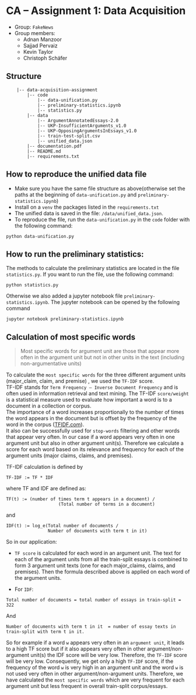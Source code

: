 # CA – Assignment 1: Data Acquisition

- Group: `FakeNews`
- Group members:
  - Adnan Manzoor
  - Sajjad Pervaiz
  - Kevin Taylor
  - Christoph Schäfer

## Structure

        |-- data-acquisition-assignment
            |-- code
                |-- data-unification.py
                |-- preliminary-statistics.ipynb
                |-- statistics.py
            |-- data
                |-- ArgumentAnnotatedEssays-2.0
                |-- UKP-InsufficientArguments_v1.0
                |-- UKP-OpposingArgumentsInEssays_v1.0
                |-- train-test-split.csv
                |-- unified_data.json
            |-- documentation.pdf
            |-- README.md
            |-- requirements.txt

## How to reproduce the unified data file

- Make sure you have the same file structure as above(otherwise set the paths at the beginning of `data-unification.py` and `preliminary-statistics.ipynb`)
- Install on a `venv` the packages listed in the `requirements.txt`
- The unified data is saved in the file: `/data/unified_data.json`.
- To reproduce the file, run the `data-unification.py` in the `code` folder with the following command:

```
python data-unification.py
```

## How to run the preliminary statistics:

The methods to calculate the preliminary statistics are located in the file `statistics.py`.
If you want to run the file, use the following command:

```
python statistics.py
```

Otherwise we also added a jupyter notebook file `preliminary-statistics.ipynb`.
The jupyter notebook can be opened by the following command

```
jupyter notebook preliminary-statistics.ipynb
```

## Calculation of most specific words

> Most specific words for argument unit are those that appear more often in the argument unit but not in other units in the text (including non-argumentative units)

To calculate the `most specific words` for the three different argument units (major_claim, claim, and premise) , we used the `TF-IDF` score.  
TF-IDF stands for `Term Frequency – Inverse Document Frequency` and is often used in information retrieval and text mining.
The TF-IDF `score/weight` is a statistical measure used to evaluate how important a word is to a document in a collection or corpus.  
The importance of a word increases proportionally to the number of times the word appears in the document but is offset by the frequency of the word in the corpus ([TFIDF.com](http://www.tfidf.com/)).  
It also can be successfully used for `stop-words` filtering and other words that appear very often. In our case if a word appears very often in one argument unit but also in other argument unit(s).
Therefore we calculate a score for each word based on its relevance and frequency for each of the argument units (major claims, claims, and premises).

TF-IDF calculation is defined by

```
TF-IDF := TF * IDF
```

where TF and IDF are defined as:

```
TF(t) := (number of times term t appears in a document) /
                    (Total number of terms in a document)
```

and

```
IDF(t) := log_e(Total number of documents /
                Number of documents with term t in it)
```

So in our application:

- `TF score` is calculated for each word in an argument unit. The text for each of the argument units from all the train-split essays is combined to form 3 argument unit texts (one for each major_claims, claims, and premises). Then the formula described above is applied on each word of the argument units.

- For `IDF`:

```
Total number of documents = total number of essays in train-split = 322
```

And

```
Number of documents with term t in it  = number of essay texts in train-split with term t in it.
```

So for example if a word `w` appears very often in an `argument unit`, it leads to a high TF score but if it also appears very often in other argument/non-argument unit(s) the IDF score will be very low.
Therefore, the `TF-IDF` score will be very low.
Consequently, we get only a high `TF-IDF` score, if the frequency of the word `w` is very high in an argument unit and the word `w` is not used very often in other argument/non-argument units.
Therefore, we have calculated the `most specific words` which are very frequent for each argument unit but less frequent in overall train-split corpus/essays.
